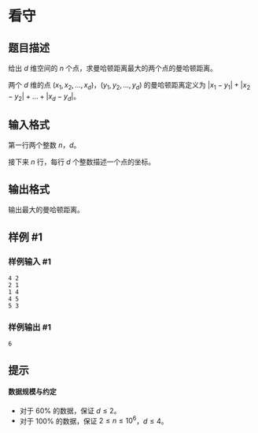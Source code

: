# 看守

## 题目描述

给出 $d$ 维空间的 $n$ 个点，求曼哈顿距离最大的两个点的曼哈顿距离。

两个 $d$ 维的点 $(x_1,x_2,\ldots,x_d)$，$(y_1,y_2,\ldots,y_d)$ 的曼哈顿距离定义为 $|x_1-y_1|+|x_2-y_2|+\ldots+|x_d-y_d|$。


## 输入格式

第一行两个整数 $n$，$d$。

接下来 $n$ 行，每行 $d$ 个整数描述一个点的坐标。

## 输出格式

输出最大的曼哈顿距离。


## 样例 #1

### 样例输入 #1
```
4 2
2 1
1 4
4 5
5 3
```

### 样例输出 #1

```
6
```

## 提示

#### 数据规模与约定

- 对于 $60\%$ 的数据，保证 $d\le2$。
- 对于 $100\%$ 的数据，保证 $2\le n\le10^6$，$d\le4$。
